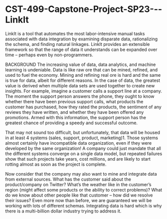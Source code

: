 # CST-499-Capstone-Project-SP23---LinkIt
LinkIt is a tool that automates the most labor-intensive manual tasks associated with data integration by examining disparate data, rationalizing the schema, and finding natural linkages. LinkIt provides an extensible framework so that the range of data it understands can be expanded over time – perhaps even by non-programmers.

BACKGROUND 
The increasing value of data, data analytics, and machine learning is undeniable. Data is like raw ore that
can be mined, refined, and used to fuel the economy. Mining and refining real ore is hard and
the same is true for data, albeit for different reasons. In the case of data, the greatest value is
derived when multiple data sets are used together to create new insights. For example, imagine
a customer calls a support line at a company. The moment the support person answers the
phone, they ought to know whether there have been previous support calls, what products the
customer has purchased, how they rated the products, the sentiment of any reviews they have
written, and whether they have been offered any promotions. Armed with this information, the
support person has the greatest chance of providing a speedy and successful outcome.

That may not sound too difficult, but unfortunately, that data will be housed in at least 4 systems (sales,
support, product, marketing)1. Those systems almost certainly have incompatible data
organization, even if they were developed by the same organization! A company could just
mandate that all the different systems converge on a single data model, but repeated failures
show that such projects take years, cost millions, and are likely to start rotting almost as soon as
the project is complete.

Now consider that the company may also want to mine and integrate data from external sources. What
has the customer said about the product/company on Twitter? What’s the weather like in the
customer’s region (might affect some products or the ability to correct problems)? What do we
know about other people like that customer – how did we resolve their issues? Even more now
than before, we are guaranteed we will be working with lots of different schemas.
Integrating data is hard which is why there is a multi-billion dollar industry trying to address it.
